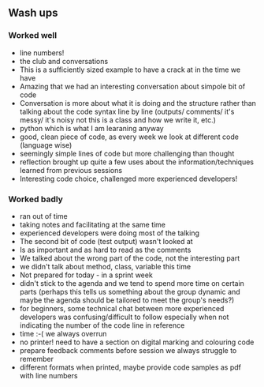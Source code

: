 ## Wash ups

### Worked well

- line numbers!
- the club and conversations
- This is a sufficiently sized example to have a crack at in the time we have
- Amazing that we had an interesting conversation about simpole bit of code
- Conversation is more about what it is doing and the structure rather than talking about the code syntax line by line (outputs/ comments/ it's messy/ it's noisy not this is a class and how we write it, etc.)
- python which is what I am learaning anyway
- good, clean piece of code, as every week we look at different code (language wise)
- seemingly simple lines of code but more challenging than thought
- reflection brought up quite a few uses about the information/techniques learned from previous sessions
- Interesting code choice, challenged more experienced developers!


### Worked badly

- ran out of time
- taking notes and facilitating at the same time
- experienced developers were doing most of the talking
- The second bit of code (test output) wasn't looked at
- Is as important and as hard to read as the comments
- We talked about the wrong part of the code, not the interesting part
- we didn't talk about method, class, variable this time
- Not prepared for today - in a sprint week
- didn't stick to the agenda and we tend to spend more time on certain parts (perhaps this tells us something about the group dynamic and maybe the agenda should be tailored to meet the group's needs?)
- for beginners, some technical chat between more experienced developers was confusing/difficult to follow especially when not indicating the number of the code line in reference
- time :-( we always overrun
- no printer! need to have a section on digital marking and colouring code
- prepare feedback comments before session we always struggle to remember
- different formats when printed, maybe provide code samples as pdf with line numbers
